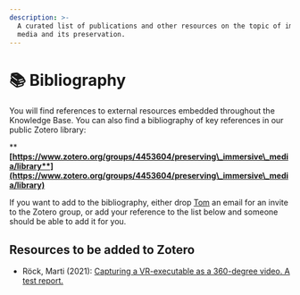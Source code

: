 ```yaml
---
description: >-
  A curated list of publications and other resources on the topic of immersive
  media and its preservation.
---
```


# 📚 Bibliography

You will find references to external resources embedded throughout the Knowledge Base. You can also find a bibliography of key references in our public Zotero library:&#x20;

****[**https://www.zotero.org/groups/4453604/preserving\_immersive\_media/library**](https://www.zotero.org/groups/4453604/preserving\_immersive\_media/library)****

If you want to add to the bibliography, either drop [Tom](contributing/contributors/tom-ensom.md) an email for an invite to the Zotero group, or add your reference to the list below and someone should be able to add it for you.&#x20;

## Resources to be added to Zotero

* Röck, Marti (2021): [Capturing a VR-executable as a 360-degree video. A test report.](https://cms.hek.ch/files/downloads/211130\_Case\_study\_Melodie\_Mousset\_Organ\_Island.pdf)

